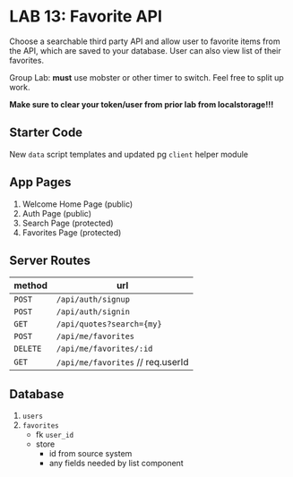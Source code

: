 LAB 13: Favorite API
===

Choose a searchable third party API and allow user to favorite items from the API, which are saved to your database. User can also view list of their favorites.

Group Lab: **must** use mobster or other timer to switch. Feel free to split up work.

**Make sure to clear your token/user from prior lab from localstorage!!!**

## Starter Code

New `data` script templates and updated pg `client` helper module

## App Pages

1. Welcome Home Page (public)
1. Auth Page (public)
1. Search Page (protected)
1. Favorites Page (protected)

## Server Routes

method | url
---|---
`POST` | `/api/auth/signup`
`POST` | `/api/auth/signin`
`GET` | `/api/quotes?search={my}`
`POST` | `/api/me/favorites`
`DELETE` | `/api/me/favorites/:id`
`GET` | `/api/me/favorites` // req.userId

## Database

1. `users`
1. `favorites`
    - fk `user_id`
    - store 
        - id from source system
        - any fields needed by list component




